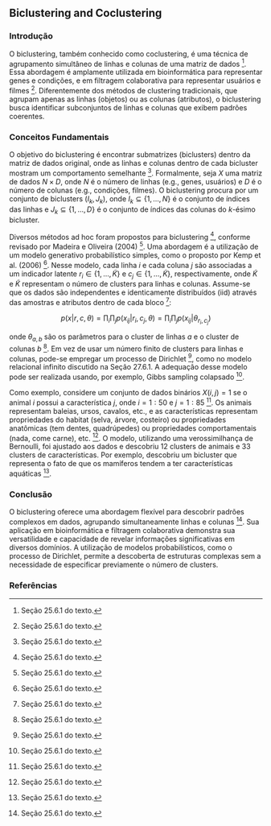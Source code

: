 ## Biclustering and Coclustering

### Introdução
O biclustering, também conhecido como coclustering, é uma técnica de agrupamento simultâneo de linhas e colunas de uma matriz de dados [^903]. Essa abordagem é amplamente utilizada em bioinformática para representar genes e condições, e em filtragem colaborativa para representar usuários e filmes [^903]. Diferentemente dos métodos de clustering tradicionais, que agrupam apenas as linhas (objetos) ou as colunas (atributos), o biclustering busca identificar subconjuntos de linhas e colunas que exibem padrões coerentes.

### Conceitos Fundamentais

O objetivo do biclustering é encontrar submatrizes (biclusters) dentro da matriz de dados original, onde as linhas e colunas dentro de cada bicluster mostram um comportamento semelhante [^903]. Formalmente, seja $X$ uma matriz de dados $N \times D$, onde $N$ é o número de linhas (e.g., genes, usuários) e $D$ é o número de colunas (e.g., condições, filmes). O biclustering procura por um conjunto de biclusters $(I_k, J_k)$, onde $I_k \subseteq \{1, ..., N\}$ é o conjunto de índices das linhas e $J_k \subseteq \{1, ..., D\}$ é o conjunto de índices das colunas do $k$-ésimo bicluster.

Diversos métodos ad hoc foram propostos para biclustering [^903], conforme revisado por Madeira e Oliveira (2004) [^903]. Uma abordagem é a utilização de um modelo generativo probabilístico simples, como o proposto por Kemp et al. (2006) [^903]. Nesse modelo, cada linha $i$ e cada coluna $j$ são associadas a um indicador latente $r_i \in \{1, ..., \tilde{K}\}$ e $c_j \in \{1, ..., \tilde{K}\}$, respectivamente, onde $\tilde{K}$ e $\tilde{K}$ representam o número de clusters para linhas e colunas. Assume-se que os dados são independentes e identicamente distribuídos (iid) através das amostras e atributos dentro de cada bloco [^903]:

$$
p(x|r, c, \theta) = \prod_i \prod_j p(x_{ij}|r_i, c_j, \theta) = \prod_i \prod_j p(x_{ij}|\theta_{r_i,c_j})
$$

onde $\theta_{a,b}$ são os parâmetros para o cluster de linhas $a$ e o cluster de colunas $b$ [^903]. Em vez de usar um número finito de clusters para linhas e colunas, pode-se empregar um processo de Dirichlet [^903], como no modelo relacional infinito discutido na Seção 27.6.1. A adequação desse modelo pode ser realizada usando, por exemplo, Gibbs sampling colapsado [^903].

Como exemplo, considere um conjunto de dados binários $X(i, j) = 1$ se o animal $i$ possui a característica $j$, onde $i = 1:50$ e $j = 1:85$ [^903]. Os animais representam baleias, ursos, cavalos, etc., e as características representam propriedades do habitat (selva, árvore, costeiro) ou propriedades anatômicas (tem dentes, quadrúpedes) ou propriedades comportamentais (nada, come carne), etc. [^903]. O modelo, utilizando uma verossimilhança de Bernoulli, foi ajustado aos dados e descobriu 12 clusters de animais e 33 clusters de características. Por exemplo, descobriu um bicluster que representa o fato de que os mamíferos tendem a ter características aquáticas [^903].

### Conclusão

O biclustering oferece uma abordagem flexível para descobrir padrões complexos em dados, agrupando simultaneamente linhas e colunas [^903]. Sua aplicação em bioinformática e filtragem colaborativa demonstra sua versatilidade e capacidade de revelar informações significativas em diversos domínios. A utilização de modelos probabilísticos, como o processo de Dirichlet, permite a descoberta de estruturas complexas sem a necessidade de especificar previamente o número de clusters.

### Referências
[^903]: Seção 25.6.1 do texto.
<!-- END -->